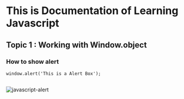 # This is Documentation of Learning Javascript
## Topic 1 : Working with Window.object
### How to show alert

```
window.alert('This is a Alert Box');


```

![javascript-alert](https://user-images.githubusercontent.com/55636215/143728745-a2c8954f-ff34-4ea8-80b6-184400c5daa3.png)



